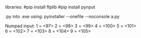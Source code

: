 libraries:
#pip install ftplib
#pip install pynput

.py into .exe using:
pyinstaller --onefile --noconsole a.py

Numpad input:
1 = <97>
2 = <98>
3 = <99>
4 = <100>
5 = <101>          
6 = <102>
7 = <103>
8 = <104>
9 = <105>
